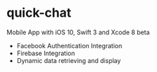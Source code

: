 # quick-chat

Mobile App with iOS 10, Swift 3 and Xcode 8 beta

- Facebook Authentication Integration
- Firebase Integration
- Dynamic data retrieving and display
